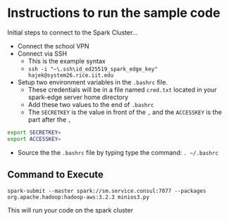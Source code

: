 # Instructions to run the sample code

Initial steps to connect to the Spark Cluster...

* Connect the school VPN
* Connect via SSH
  * This is the example syntax
  * `ssh -i "~\.ssh\id_ed25519_spark_edge_key" hajek@system26.rice.iit.edu`
* Setup two environment variables in the `.bashrc` file. 
  * These credentials will be in a file named `cred.txt` located in your spark-edge server home directory
  * Add these two values to the end of `.bashrc`
  * The `SECRETKEY` is the value in front of the `,` and the `ACCESSKEY` is the part after the `,`

```bash
export SECRETKEY=
export ACCESSKEY=
```

* Source the the `.bashrc` file by typing type the command: `. ~/.bashrc`

## Command to Execute

`spark-submit --master spark://sm.service.consul:7077 --packages org.apache.hadoop:hadoop-aws:3.2.3 minios3.py`

This will run your code on the spark cluster
